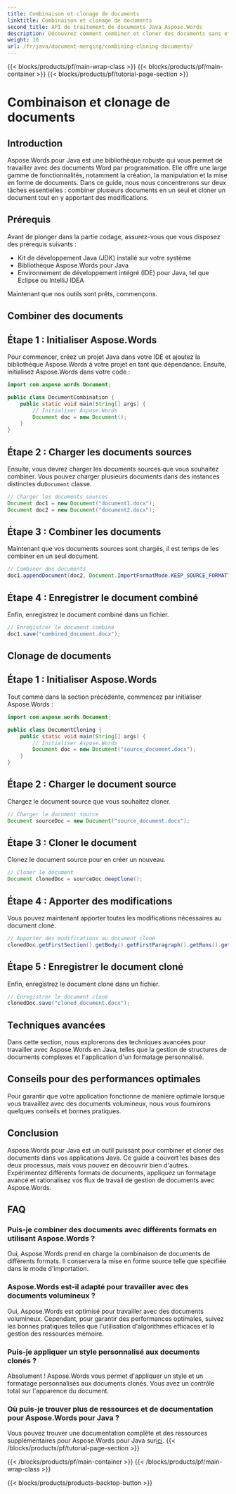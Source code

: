 ```yaml
---
title: Combinaison et clonage de documents
linktitle: Combinaison et clonage de documents
second_title: API de traitement de documents Java Aspose.Words
description: Découvrez comment combiner et cloner des documents sans effort en Java à l'aide d'Aspose.Words. Ce guide étape par étape couvre tout ce que vous devez savoir.
weight: 10
url: /fr/java/document-merging/combining-cloning-documents/
---
```


{{< blocks/products/pf/main-wrap-class >}}
{{< blocks/products/pf/main-container >}}
{{< blocks/products/pf/tutorial-page-section >}}

# Combinaison et clonage de documents


## Introduction

Aspose.Words pour Java est une bibliothèque robuste qui vous permet de travailler avec des documents Word par programmation. Elle offre une large gamme de fonctionnalités, notamment la création, la manipulation et la mise en forme de documents. Dans ce guide, nous nous concentrerons sur deux tâches essentielles : combiner plusieurs documents en un seul et cloner un document tout en y apportant des modifications.

## Prérequis

Avant de plonger dans la partie codage, assurez-vous que vous disposez des prérequis suivants :

- Kit de développement Java (JDK) installé sur votre système
- Bibliothèque Aspose.Words pour Java
- Environnement de développement intégré (IDE) pour Java, tel que Eclipse ou IntelliJ IDEA

Maintenant que nos outils sont prêts, commençons.

## Combiner des documents

## Étape 1 : Initialiser Aspose.Words

Pour commencer, créez un projet Java dans votre IDE et ajoutez la bibliothèque Aspose.Words à votre projet en tant que dépendance. Ensuite, initialisez Aspose.Words dans votre code :

```java
import com.aspose.words.Document;

public class DocumentCombination {
    public static void main(String[] args) {
        // Initialiser Aspose.Words
        Document doc = new Document();
    }
}
```

## Étape 2 : Charger les documents sources

 Ensuite, vous devrez charger les documents sources que vous souhaitez combiner. Vous pouvez charger plusieurs documents dans des instances distinctes du`Document` classe.

```java
// Charger les documents sources
Document doc1 = new Document("document1.docx");
Document doc2 = new Document("document2.docx");
```

## Étape 3 : Combiner les documents

Maintenant que vos documents sources sont chargés, il est temps de les combiner en un seul document.

```java
// Combiner des documents
doc1.appendDocument(doc2, Document.ImportFormatMode.KEEP_SOURCE_FORMATTING);
```

## Étape 4 : Enregistrer le document combiné

Enfin, enregistrez le document combiné dans un fichier.

```java
// Enregistrer le document combiné
doc1.save("combined_document.docx");
```

## Clonage de documents

## Étape 1 : Initialiser Aspose.Words

Tout comme dans la section précédente, commencez par initialiser Aspose.Words :

```java
import com.aspose.words.Document;

public class DocumentCloning {
    public static void main(String[] args) {
        // Initialiser Aspose.Words
        Document doc = new Document("source_document.docx");
    }
}
```

## Étape 2 : Charger le document source

Chargez le document source que vous souhaitez cloner.

```java
// Charger le document source
Document sourceDoc = new Document("source_document.docx");
```

## Étape 3 : Cloner le document

Clonez le document source pour en créer un nouveau.

```java
// Cloner le document
Document clonedDoc = sourceDoc.deepClone();
```

## Étape 4 : Apporter des modifications

Vous pouvez maintenant apporter toutes les modifications nécessaires au document cloné.

```java
// Apporter des modifications au document cloné
clonedDoc.getFirstSection().getBody().getFirstParagraph().getRuns().get(0).setText("Modified Content");
```

## Étape 5 : Enregistrer le document cloné

Enfin, enregistrez le document cloné dans un fichier.

```java
// Enregistrer le document cloné
clonedDoc.save("cloned_document.docx");
```

## Techniques avancées

Dans cette section, nous explorerons des techniques avancées pour travailler avec Aspose.Words en Java, telles que la gestion de structures de documents complexes et l'application d'un formatage personnalisé.

## Conseils pour des performances optimales

Pour garantir que votre application fonctionne de manière optimale lorsque vous travaillez avec des documents volumineux, nous vous fournirons quelques conseils et bonnes pratiques.

## Conclusion

Aspose.Words pour Java est un outil puissant pour combiner et cloner des documents dans vos applications Java. Ce guide a couvert les bases des deux processus, mais vous pouvez en découvrir bien d'autres. Expérimentez différents formats de documents, appliquez un formatage avancé et rationalisez vos flux de travail de gestion de documents avec Aspose.Words.

## FAQ

### Puis-je combiner des documents avec différents formats en utilisant Aspose.Words ?

Oui, Aspose.Words prend en charge la combinaison de documents de différents formats. Il conservera la mise en forme source telle que spécifiée dans le mode d'importation.

### Aspose.Words est-il adapté pour travailler avec des documents volumineux ?

Oui, Aspose.Words est optimisé pour travailler avec des documents volumineux. Cependant, pour garantir des performances optimales, suivez les bonnes pratiques telles que l'utilisation d'algorithmes efficaces et la gestion des ressources mémoire.

### Puis-je appliquer un style personnalisé aux documents clonés ?

Absolument ! Aspose.Words vous permet d'appliquer un style et un formatage personnalisés aux documents clonés. Vous avez un contrôle total sur l'apparence du document.

### Où puis-je trouver plus de ressources et de documentation pour Aspose.Words pour Java ?

 Vous pouvez trouver une documentation complète et des ressources supplémentaires pour Aspose.Words pour Java sur[ici](https://reference.aspose.com/words/java/).
{{< /blocks/products/pf/tutorial-page-section >}}

{{< /blocks/products/pf/main-container >}}
{{< /blocks/products/pf/main-wrap-class >}}

{{< blocks/products/products-backtop-button >}}
